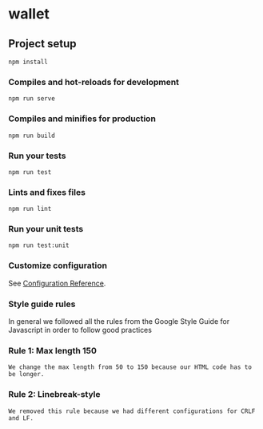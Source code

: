 # wallet

## Project setup
```
npm install
```

### Compiles and hot-reloads for development
```
npm run serve
```

### Compiles and minifies for production
```
npm run build
```

### Run your tests
```
npm run test
```

### Lints and fixes files
```
npm run lint
```

### Run your unit tests
```
npm run test:unit
```

### Customize configuration
See [Configuration Reference](https://cli.vuejs.org/config/).

### Style guide rules
In general we followed all the rules from the Google Style Guide for Javascript in order to follow good practices
### Rule 1: Max length 150 
```
We change the max length from 50 to 150 because our HTML code has to be longer.
```
### Rule 2: Linebreak-style
```
We removed this rule because we had different configurations for CRLF and LF.
```
